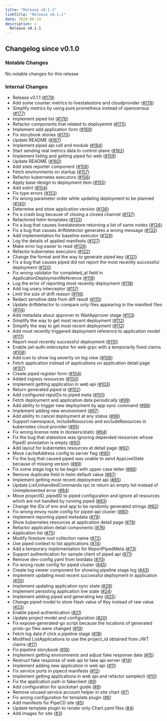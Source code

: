 ```yaml
---
title: "Release v0.1.1"
linkTitle: "Release v0.1.1"
date: 2020-06-24
description: >
  Release v0.1.1
---
```


## Changelog since v0.1.0

### Notable Changes

No notable changes for this release

### Internal Changes
* Release v0.1.1 ([#179](https://github.com/pipe-cd/pipecd/pull/179))
* Add some counter metrics to livestatestore and cloudprovider ([#178](https://github.com/pipe-cd/pipecd/pull/178))
* Simplify metrics by using pure prometheus instead of opencensus ([#177](https://github.com/pipe-cd/pipecd/pull/177))
* Implement piped list ([#176](https://github.com/pipe-cd/pipecd/pull/176))
* Refactor components that related to deployemnt ([#175](https://github.com/pipe-cd/pipecd/pull/175))
*  Implement add application form ([#169](https://github.com/pipe-cd/pipecd/pull/169))
* Fix storybook stories ([#170](https://github.com/pipe-cd/pipecd/pull/170))
* Update README ([#167](https://github.com/pipe-cd/pipecd/pull/167))
* Implement piped api call and module ([#164](https://github.com/pipe-cd/pipecd/pull/164))
* Start sending real metrics data to control-plane ([#162](https://github.com/pipe-cd/pipecd/pull/162))
* Implement listing and getting piped for web ([#159](https://github.com/pipe-cd/pipecd/pull/159))
* Update README ([#160](https://github.com/pipe-cd/pipecd/pull/160))
* Add stats reporter component ([#158](https://github.com/pipe-cd/pipecd/pull/158))
* Fetch environments on startup ([#157](https://github.com/pipe-cd/pipecd/pull/157))
* Refactor kubernetes executors ([#156](https://github.com/pipe-cd/pipecd/pull/156))
* Apply base design to deployment item ([#155](https://github.com/pipe-cd/pipecd/pull/155))
* Add eslint ([#154](https://github.com/pipe-cd/pipecd/pull/154))
* Fix type errors ([#153](https://github.com/pipe-cd/pipecd/pull/153))
* Fix wrong parameter order while updating deployment to be planned ([#140](https://github.com/pipe-cd/pipecd/pull/140))
* Determine and store application version ([#136](https://github.com/pipe-cd/pipecd/pull/136))
* Fix a crash bug because of closing a closed channel ([#137](https://github.com/pipe-cd/pipecd/pull/137))
* Refactored helm templates ([#133](https://github.com/pipe-cd/pipecd/pull/133))
* Fix a bug that causes livestatestore returning a list of same nodes ([#134](https://github.com/pipe-cd/pipecd/pull/134))
* Fix a bug that causes driftdetector generates a wrong message ([#132](https://github.com/pipe-cd/pipecd/pull/132))
* Add implementation for baseline executor ([#129](https://github.com/pipe-cd/pipecd/pull/129))
* Log the details of applied manifests ([#127](https://github.com/pipe-cd/pipecd/pull/127))
* Make error log easier to read ([#126](https://github.com/pipe-cd/pipecd/pull/126))
* Refactor kubernetes executors ([#122](https://github.com/pipe-cd/pipecd/pull/122))
* Change the format and the way to generate piped key ([#121](https://github.com/pipe-cd/pipecd/pull/121))
* Fix a bug that causes piped did not report the most recently successful deployment ([#120](https://github.com/pipe-cd/pipecd/pull/120))
* Fix wrong validator for completed_at field in ApplicationDeploymentReference ([#119](https://github.com/pipe-cd/pipecd/pull/119))
* Log the error of reporting most recently deployment ([#118](https://github.com/pipe-cd/pipecd/pull/118))
* Add log unary interceptor ([#117](https://github.com/pipe-cd/pipecd/pull/117))
* Limit the size of drift reason ([#116](https://github.com/pipe-cd/pipecd/pull/116))
* Redact sensitive data from diff result ([#115](https://github.com/pipe-cd/pipecd/pull/115))
* Update driftdetector to compare only files appearing in the manifest files ([#114](https://github.com/pipe-cd/pipecd/pull/114))
* Add metadata about approver to WaitApprover stage ([#113](https://github.com/pipe-cd/pipecd/pull/113))
* Simplify the way to get most recent deployment ([#112](https://github.com/pipe-cd/pipecd/pull/112))
* Simplify the way to get most recent deployment ([#112](https://github.com/pipe-cd/pipecd/pull/112))
* Add most recently triggered deployment reference to application model ([#111](https://github.com/pipe-cd/pipecd/pull/111))
* Report most recently successful deployment ([#110](https://github.com/pipe-cd/pipecd/pull/110))
* Enable jwt-auth-interceptor for web grpc with a temporarily fixed claims ([#108](https://github.com/pipe-cd/pipecd/pull/108))
* Add icon to show log severity on log view ([#106](https://github.com/pipe-cd/pipecd/pull/106))
* Fetch application instead of applications on application detail page ([#107](https://github.com/pipe-cd/pipecd/pull/107))
* Create piped register form ([#104](https://github.com/pipe-cd/pipecd/pull/104))
* Added ingress resources ([#100](https://github.com/pipe-cd/pipecd/pull/100))
* Implement getting application in web api ([#103](https://github.com/pipe-cd/pipecd/pull/103))
* Return generated piped id ([#102](https://github.com/pipe-cd/pipecd/pull/102))
* Add configured repoIDs to piped meta ([#101](https://github.com/pipe-cd/pipecd/pull/101))
* Fetch deployment and application data periodically ([#99](https://github.com/pipe-cd/pipecd/pull/99))
* Add ability to trigger new deployment by app sync command ([#98](https://github.com/pipe-cd/pipecd/pull/98))
* Implement adding new environment ([#97](https://github.com/pipe-cd/pipecd/pull/97))
* Add ability to cancel deployment at any status ([#96](https://github.com/pipe-cd/pipecd/pull/96))
* Support namespace, includeResources and excludeResources in kubernetes cloud provider ([#95](https://github.com/pipe-cd/pipecd/pull/95))
* Fix wrong license note in dockers/static ([#94](https://github.com/pipe-cd/pipecd/pull/94))
* Fix the bug that statestore was ignoring depended resources whose PipeID annotation is empty ([#93](https://github.com/pipe-cd/pipecd/pull/93))
* Add layout for kubernetes resources at detail page ([#92](https://github.com/pipe-cd/pipecd/pull/92))
* Move cacheAddress config to server flag ([#90](https://github.com/pipe-cd/pipecd/pull/90))
* Fix the bug that caused piped was unable to send AppLiveState because of missing version ([#89](https://github.com/pipe-cd/pipecd/pull/89))
* Fix some stage logs to be begin with upper case letter ([#88](https://github.com/pipe-cd/pipecd/pull/88))
* Remove duplicate field in helm default value ([#87](https://github.com/pipe-cd/pipecd/pull/87))
* Implement getting most recent deployment api ([#85](https://github.com/pipe-cd/pipecd/pull/85))
* Update ListUnhandledCommands rpc to return an empty list instead of Unimplemented error ([#84](https://github.com/pipe-cd/pipecd/pull/84))
* Move projectID, pipedID to piped configuration and ignore all resources which are not handled by running piped ([#83](https://github.com/pipe-cd/pipecd/pull/83))
* Change the IDs of env and app to be randomly generated strings ([#82](https://github.com/pipe-cd/pipecd/pull/82))
* Fix wrong envoy route config for piped-api cluster ([#80](https://github.com/pipe-cd/pipecd/pull/80))
* Implement reporting piped metadata ([#79](https://github.com/pipe-cd/pipecd/pull/79))
* Show kubernetes resources at application detail page ([#78](https://github.com/pipe-cd/pipecd/pull/78))
* Refactor application detail components ([#76](https://github.com/pipe-cd/pipecd/pull/76))
* Application list ([#75](https://github.com/pipe-cd/pipecd/pull/75))
* Modify firestore root collection name ([#72](https://github.com/pipe-cd/pipecd/pull/72))
* Use piped context to list applications ([#74](https://github.com/pipe-cd/pipecd/pull/74))
* Add a temporary implementation for ReportPipedMeta ([#73](https://github.com/pipe-cd/pipecd/pull/73))
* Support authentication for sample client of piped api ([#71](https://github.com/pipe-cd/pipecd/pull/71))
* Remove dev-config.yaml from testdata ([#70](https://github.com/pipe-cd/pipecd/pull/70))
* Fix wrong route config for piped cluster ([#45](https://github.com/pipe-cd/pipecd/pull/45))
* Create log viewer component for showing pipeline stage log ([#43](https://github.com/pipe-cd/pipecd/pull/43))
* Implement updating most recent successful deployment in application ([#30](https://github.com/pipe-cd/pipecd/pull/30))
* Implement updating application sync state ([#29](https://github.com/pipe-cd/pipecd/pull/29))
* Implement persisting application live state ([#24](https://github.com/pipe-cd/pipecd/pull/24))
* Implement adding piped and generating key ([#25](https://github.com/pipe-cd/pipecd/pull/25))
* Change piped model to store Hash value of Key instead of raw value ([#23](https://github.com/pipe-cd/pipecd/pull/23))
* Enable piped authentication ([#21](https://github.com/pipe-cd/pipecd/pull/21))
* Update project model and configuration ([#20](https://github.com/pipe-cd/pipecd/pull/20))
* Fix expose-generated-go script because the locations of generated proto-go files were changed ([#19](https://github.com/pipe-cd/pipecd/pull/19))
* Fetch log data if click a pipeline stage ([#18](https://github.com/pipe-cd/pipecd/pull/18))
* Modified ListApplications to use the project_id obtained from JWT claims ([#17](https://github.com/pipe-cd/pipecd/pull/17))
* Fix pipeline storybook ([#16](https://github.com/pipe-cd/pipecd/pull/16))
* Implement getting environments and adjust fake response data ([#15](https://github.com/pipe-cd/pipecd/pull/15))
* Restruct fake response of web api to fake api server ([#14](https://github.com/pipe-cd/pipecd/pull/14))
* Implement adding new application in web api ([#11](https://github.com/pipe-cd/pipecd/pull/11))
* Fix service ports in pipecd manifests ([#12](https://github.com/pipe-cd/pipecd/pull/12))
* Implement getting applications in web api and refactor samplecli ([#10](https://github.com/pipe-cd/pipecd/pull/10))
* Fix the application path in fakeclient ([#9](https://github.com/pipe-cd/pipecd/pull/9))
* Add configuration for quickstart guide ([#8](https://github.com/pipe-cd/pipecd/pull/8))
* Remove unused service account helper in site chart ([#7](https://github.com/pipe-cd/pipecd/pull/7))
* Fix wrong configuration for template plugin ([#6](https://github.com/pipe-cd/pipecd/pull/6))
* Add manifests for PipeCD site ([#5](https://github.com/pipe-cd/pipecd/pull/5))
* Update template plugin to render only Chart.yaml files ([#4](https://github.com/pipe-cd/pipecd/pull/4))
* Add images for site ([#3](https://github.com/pipe-cd/pipecd/pull/3))
